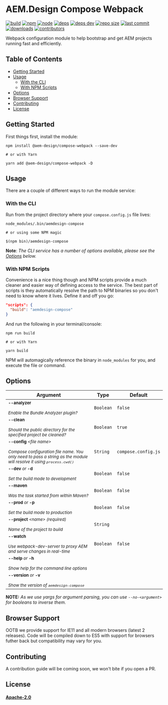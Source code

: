 # AEM.Design Compose Webpack

[build]: https://github.com/aem-design/npm-compose-webpack/workflows/Build/badge.svg
[build-url]: https://github.com/aem-design/npm-compose-webpack/actions?workflow=Build
[npm]: https://img.shields.io/npm/v/@aem-design/compose-webpack.svg
[npm-url]: https://npmjs.com/package/@aem-design/compose-webpack
[node]: https://img.shields.io/node/v/@aem-design/compose-webpack.svg
[node-url]: https://nodejs.org
[deps]: https://david-dm.org/aem-design/npm-compose-webpack.svg
[deps-url]: https://david-dm.org/aem-design/npm-compose-webpack
[deps-dev]: https://david-dm.org/aem-design/npm-compose-webpack/dev-status.svg
[deps-dev-url]: https://david-dm.org/aem-design/npm-compose-webpack?type=dev
[repo-size]: https://img.shields.io/github/repo-size/aem-design/npm-compose-webpack
[repo-size-url]: https://github.com/aem-design/npm-compose-webpack
[last-commit]: https://img.shields.io/github/last-commit/aem-design/npm-compose-webpack
[last-commit-url]: https://github.com/aem-design/npm-compose-webpack
[downloads]: https://img.shields.io/npm/dm/@aem-design/compose-webpack.svg
[contributors]: https://img.shields.io/github/contributors/aem-design/npm-compose-webpack.svg
[contributors-url]: https://github.com/aem-design/npm-compose-webpack/graphs/contributors

[![build][build]][build-url]
[![npm][npm]][npm-url]
[![node][node]][node-url]
[![deps][deps]][deps-url]
[![deps dev][deps-dev]][deps-dev-url]
[![repo size][repo-size]][repo-size-url]
[![last commit][last-commit]][last-commit-url]
[![downloads][downloads]][npm-url]
[![contributors][contributors]][contributors-url]

Webpack configuration module to help bootstrap and get AEM projects running fast and efficiently.

## Table of Contents
- [Getting Started](#getting-started)
- [Usage](#usage)
  - [With the CLI](#with-the-cli)
  - [With NPM Scripts](#with-npm-scripts)
- [Options](#support)
- [Browser Support](#browser-support)
- [Contributing](#contributing)
- [License](#license)

## Getting Started
First things first, install the module:

```console
npm install @aem-design/compose-webpack --save-dev

# or with Yarn

yarn add @aem-design/compose-webpack -D
```

## Usage
There are a couple of different ways to run the module service:

### With the CLI
Run from the project directory where your `compose.config.js` file lives:

```console
node_modules/.bin/aemdesign-compose

# or using some NPM magic

$(npm bin)/aemdesign-compose
```

**Note**: _The CLI service has a number of options available, please see the [Options](#options) below._

### With NPM Scripts
Convenience is a nice thing though and NPM scripts provide a much cleaner and easier way of defining access to the service. The best part of scripts is they automatically resolve the path to NPM binaries so you don't need to know where it lives. Define it and off you go:

```json
"scripts": {
  "build": "aemdesign-compose"
}
```

And run the following in your terminal/console:

```console
npm run build

# or with Yarn

yarn build
```

NPM will automagically reference the binary in `node_modules` for you, and execute the file or command.

## Options
| Argument | Type | Default |
| ---      | ---  | --- |
| <small>**--analyzer**<br><br>_Enable the Bundle Analyzer plugin?_</small> | `Boolean` | `false` |
| <small>**--clean**<br><br>_Should the public directory for the specified project be cleaned?_</small> | `Boolean` | `true` |
| <small>**--config** _&lt;file name&gt;_<br><br>_Compose configuration file name. You only need to pass a string as the module will resolve it using `process.cwd()`_</small> | `String` | `compose.config.js` |
| <small>**--dev** _or_ **-d**<br><br>_Set the build mode to development_</small> | `Boolean` | `false` |
| <small>**--maven**<br><br>_Was the task started from within Maven?_</small> | `Boolean` | `false` |
| <small>**--prod** _or_ **-p**<br><br>_Set the build mode to production_</small> | `Boolean` | `false` |
| <small>**--project** _&lt;name&gt;_ _(required)_<br><br>_Name of the project to build_</small> | `String` |
| <small>**--watch**<br><br>_Use webpack-dev-server to proxy AEM and serve changes in real-time_</small> | `Boolean` | `false` |
| <small>**--help** _or_ **-h**<br><br>_Show help for the command line options_</small> |
| <small>**--version** _or_ **-v**<br><br>_Show the version of `aemdesign-compose`_</small> |

**NOTE:** _As we use yargs for argument parsing, you can use `--no-<argument>` for booleans to inverse them._

## Browser Support
OOTB we provide support for IE11 and all modern browsers (latest 2 releases). Code will be compiled down to ES5 with support for browsers futher back but compatibility may vary for you.

## Contributing
A contribution guide will be coming soon, we won't bite if you open a PR.

## License

#### [Apache-2.0](./LICENSE)
